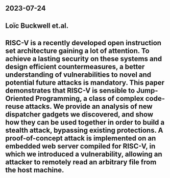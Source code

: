 ## **2023-07-24** ## Loïc Buckwell et.al. ## RISC-V is a recently developed open instruction set architecture gaining a lot of attention. To achieve a lasting security on these systems and design efficient countermeasures, a better understanding of vulnerabilities to novel and potential future attacks is mandatory. This paper demonstrates that RISC-V is sensible to Jump-Oriented Programming, a class of complex code-reuse attacks. We provide an analysis of new dispatcher gadgets we discovered, and show how they can be used together in order to build a stealth attack, bypassing existing protections. A proof-of-concept attack is implemented on an embedded web server compiled for RISC-V, in which we introduced a vulnerability, allowing an attacker to remotely read an arbitrary file from the host machine. 